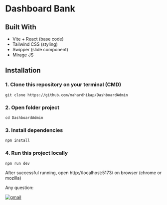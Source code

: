 # Dashboard Bank
## Built With
* Vite + React (base code)
* Tailwind CSS (styling)
* Swipper (slide component)
* Mirage JS

## Installation
### 1. Clone this repository on your terminal (CMD)
```
git clone https://github.com/mahardhikap/DashboardAdmin
```
### 2. Open folder project
```
cd DashboardAdmin
```
### 3. Install dependencies
```
npm install
```
### 4. Run this project locally
```
npm run dev
```

After successful running, open http://localhost:5173/ on browser (chrome or mozilla)

Any question: 

[![gmail](https://img.shields.io/badge/Gmail-D14836?style=for-the-badge&logo=gmail&logoColor=white)](mailto:putrad578@gmail.com)